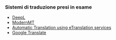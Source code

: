 ### Sistemi di traduzione presi in esame
- [DeepL](https://www.deepl.com/docs-api)
- [ModernMT](https://www.modernmt.com/api/)
- [Automatic Translation using eTranslation services](https://language-tools.ec.europa.eu/documentation)
- [Google Translate](https://cloud.google.com/translate/docs/reference/rest)